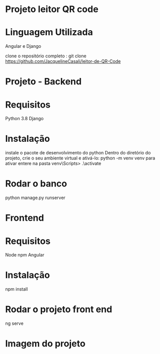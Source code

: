 # Projeto leitor QR code

# Linguagem Utilizada

Angular e Django

clone o repositório completo :
git clone https://github.com/JacquelineCasali/leitor-de-QR-Code

# Projeto - Backend

# Requisitos

Python 3.8
Django

# Instalação

instale o pacote de desenvolvimento do python
Dentro do diretório do projeto, crie o seu ambiente virtual e ativá-lo:
python -m venv venv
para ativar entere na pasta venv\Scripts> .\activate

# Rodar o banco

python manage.py runserver

# Frontend

# Requisitos

Node
npm
Angular

# Instalação

npm install

# Rodar o projeto front end

ng serve

# Imagem do projeto

